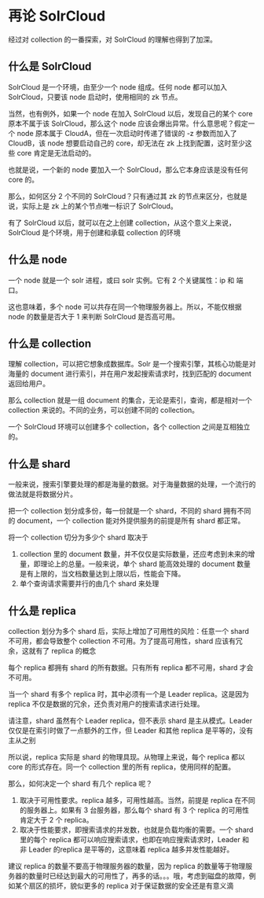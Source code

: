 # 再论 SolrCloud

经过对 collection 的一番探索，对 SolrCloud 的理解也得到了加深。

## 什么是 SolrCloud

SolrCloud 是一个环境，由至少一个 node 组成。任何 node 都可以加入 SolrCloud，只要该 node 启动时，使用相同的 zk 节点。

当然，也有例外，如果一个 node 在加入 SolrCloud 以后，发现自己的某个 core 原本不属于该 SolrCloud，那么这个 node 应该会爆出异常。什么意思呢？假定一个 node 原本属于 CloudA，但在一次启动时传递了错误的 -z 参数而加入了 CloudB，该 node 想要启动自己的 core，却无法在 zk 上找到配置，这时至少这些 core 肯定是无法启动的。

也就是说，一个新的 node 要加入一个 SolrCloud，那么它本身应该是没有任何 core 的。

那么，如何区分 2 个不同的 SolrCloud？只有通过其 zk 的节点来区分，也就是说，实际上是 zk 上的某个节点唯一标识了 SolrCloud。

有了 SolrCloud 以后，就可以在之上创建 collection，从这个意义上来说，SolrCloud 是个环境，用于创建和承载 collection 的环境

## 什么是 node

一个 node 就是一个 solr 进程，或曰 solr 实例。它有 2 个关键属性：ip 和 端口。

这也意味着，多个 node 可以共存在同一个物理服务器上。所以，不能仅根据 node 的数量是否大于 1 来判断 SolrCloud 是否高可用。

## 什么是 collection

理解 collection，可以把它想象成数据库。Solr 是一个搜索引擎，其核心功能是对海量的 document 进行索引，并在用户发起搜索请求时，找到匹配的 document 返回给用户。

那么 collection 就是一组 document 的集合，无论是索引，查询，都是相对一个 collection 来说的。不同的业务，可以创建不同的 collection。

一个 SolrCloud 环境可以创建多个 collection，各个 collection 之间是互相独立的。

## 什么是 shard

一般来说，搜索引擎要处理的都是海量的数据。对于海量数据的处理，一个流行的做法就是将数据分片。

把一个 collection 划分成多份，每一份就是一个 shard，不同的 shard 拥有不同的 document，一个 collection 能对外提供服务的前提是所有 shard 都正常。

将一个 collection 切分为多少个 shard 取决于

1. collection 里的 document 数量，并不仅仅是实际数量，还应考虑到未来的增量，即理论上的总量。一般来说，单个 shard 能高效处理的 document 数量是有上限的，当文档数量达到上限以后，性能会下降。
2. 单个查询请求需要并行的由几个 shard 来处理

## 什么是 replica

collection 划分为多个 shard 后，实际上增加了可用性的风险：任意一个 shard 不可用，都会导致整个 collection 不可用。为了提高可用性，shard 应该有冗余，这就有了 replica 的概念

每个 replica 都拥有 shard 的所有数据。只有所有 replica 都不可用，shard 才会不可用。

当一个 shard 有多个 replica 时，其中必须有一个是 Leader replica。这是因为 replica 不仅是数据的冗余，还负责对用户的搜索请求进行处理。

请注意，shard 虽然有个 Leader replica，但不表示 shard 是主从模式。Leader 仅仅是在索引时做了一点额外的工作，但 Leader 和其他 replica 是平等的，没有主从之别

所以说，replica 实际是 shard 的物理具现。从物理上来说，每个 replica 都以 core 的形式存在。同一个 collection 里的所有 replica，使用同样的配置。

那么，如何决定一个 shard 有几个 replica 呢？

1. 取决于可用性要求。replica 越多，可用性越高。当然，前提是 replica 在不同的服务器上。如果有 3 台服务器，那么每个 shard 有 3 个 replica 的可用性肯定大于 2 个 replica。
2. 取决于性能要求，即搜索请求的并发数，也就是负载均衡的需要。一个 shard 里的每个 replica 都可以响应搜索请求，也即在响应搜索请求时，Leader 和 非 Leader 的replica 是平等的，这意味着 replica 越多并发性能越好。

建议 replica 的数量不要高于物理服务器的数量，因为 replica 的数量等于物理服务器的数量时已经达到最大的可用性了，再多的话。。。哦，考虑到磁盘的故障，例如某个扇区的损坏，貌似更多的 replica 对于保证数据的安全还是有意义滴
